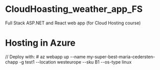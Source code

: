 # CloudHoasting_weather_app_FS

Full Stack ASP.NET and React web app (for Cloud Hosting course)

# Hosting in Azure

// Deploy with: # az webapp up --name my-super-best-maria-cedersten-chapp -g test1 --location westeurope --sku B1 --os-type linux
